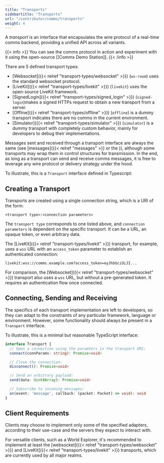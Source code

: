 ```yaml
---
title: "Transports"
sidebartitle: "Transports"
url: "/contributor/comms/transports"
weight: 4
---
```


A _transport_ is an interface that encapsulates the wire protocol of a real-time comms backend, providing a unified API across all variants.

{{< info >}}
You can see the comms protocol in action and experiment with it using the open-source [[Comms Demo Station]].
{{< /info >}}

There are 5 defined transport types:

* [Websocket]({{< relref "transport-types/websocket" >}}) (`ws-room`) uses the standard websocket protocol.
* [LiveKit]({{< relref "transport-types/livekit" >}}) (`livekit`) uses the open-source LiveKit framework.
* [SignedLogin]({{< relref "transport-types/signed_login" >}}) (`signed-login`)makes a signed HTTPs request to obtain a new transport from a server.
* [Offline]({{< relref "transport-types/offline" >}}) (`offline`) is a dummy transport indicates there are no comms in the current environment.
* [Simulator]({{< relref "transport-types/simulator" >}}) (`simulator`) is a dummy transport with completely custom behavior, mainly for developers to debug their implementations.

Messages sent and received through a transport interface are always the same (see [messages]({{< relref "messages" >}} or the )), although some transports may wrap them in control structures for transmission. In the end, as long as a transport can send and receive comms messages, it is free to leverage any wire protocol or delivery strategy under the hood.

To illustrate, this is a `Transport` interface defined in Typescript:


## Creating a Transport

Transports are created using a single connection string, which is a URI of the form:

```
<transport type>:<connection parameters>
```

The `transport type` corresponds to one listed above, and `connection parameters` is dependent on the specific transport. It can be a URL, an opaque token, or even arbitrary data. 

The [LiveKit]({{< relref "transport-types/livekit" >}}) transport, for example, uses a `wss` URL with an `access_token` parameter to establish an authenticated connection:

```
livekit:wss://comms.example.com?access_token=eyJhbGciOiJI...
```

For comparison, the [Websocket]({{< relref "transport-types/websocket" >}}) transport also uses a `wss` URL, but without a pre-generated token. It requires an authentication flow once connected.


## Connecting, Sending and Receiving

The specifics of each transport implementation are left to developers, so they can adapt to the constraints of any particular framework, language or environment. However, some functionality should always be present in a `Transport` interface.

To illustrate, this is a minimal but reasonable TypeScript interface:

```ts
interface Transport {
  // Open a connection using the paramters in the transport URI:
  connect(connParams: string): Promise<void>

  // Close the connection:
  disconnect(): Promise<void>

  // Send an arbitrary payload:
  send(data: Uint8Array): Promise<void>

  // Subscribe to incoming messages:
  on(event: 'message', callback: (packet: Packet) => void): void
}
```

## Client Requirements

Clients may choose to implement only some of the specified adapters, according to their use-case and the servers they expect to interact with.

For versatile clients, such as a World Explorer, it's recommended to implement at least the [websocket]({{< relref "transport-types/websocket" >}}) and [LiveKit]({{< relref "transport-types/livekit" >}}) transports, which are currently used by all major realms.